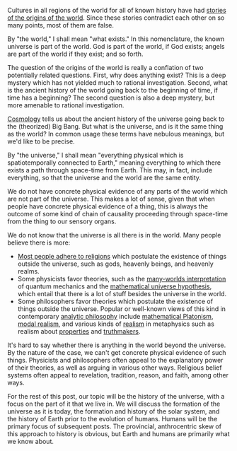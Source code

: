 Cultures in all regions of the world for all of known history have had [stories of the origins of the world](https://en.wikipedia.org/wiki/Creation_myth). Since these stories contradict each other on so many points, most of them are false.

By "the world," I shall mean "what exists." In this nomenclature, the known universe is part of the world. God is part of the world, if God exists; angels are part of the world if they exist; and so forth.

The question of the origins of the world is really a conflation of two potentially related questions. First, why does anything exist? This is a deep mystery which has not yielded much to rational investigation. Second, what is the ancient history of the world going back to the beginning of time, if time has a beginning? The second question is also a deep mystery, but more amenable to rational investigation.

[Cosmology](https://en.wikipedia.org/wiki/Cosmology) tells us about the ancient history of the universe going back to the (theorized) Big Bang. But what is the universe, and is it the same thing as the world? In common usage these terms have nebulous meanings, but we'd like to be precise.

By "the universe," I shall mean "everything physical which is spatiotemporally connected to Earth," meaning everything to which there exists a path through space-time from Earth. This may, in fact, include everything, so that the universe and the world are the same entity. 

We do not have concrete physical evidence of any parts of the world which are not part of the universe. This makes a lot of sense, given that when people have concrete physical evidence of a thing, this is always the outcome of some kind of chain of causality proceeding through space-time from the thing to our sensory organs.

We do not know that the universe is all there is in the world. Many people believe there is more:

* [Most people adhere to religions](http://www.adherents.com/Religions_By_Adherents.html) which postulate the existence of things outside the universe, such as gods, heavenly beings, and heavenly realms.
* Some physicists favor theories, such as the [many-worlds interpretation](https://en.wikipedia.org/wiki/Many-worlds_interpretation) of quantum mechanics and the [mathematical universe hypothesis](https://en.wikipedia.org/wiki/Mathematical_universe_hypothesis), which entail that there is a lot of stuff besides the universe in the world.
* Some philosophers favor theories which postulate the existence of things outside the universe. Popular or well-known views of this kind in contemporary [analytic philosophy](https://en.wikipedia.org/wiki/Analytic_philosophy) include [mathematical Platonism](https://plato.stanford.edu/entries/platonism-mathematics/), [modal realism](https://en.wikipedia.org/wiki/Modal_realism), and various kinds of [realism](https://plato.stanford.edu/entries/realism/) in metaphysics such as realism about [properties](https://plato.stanford.edu/entries/properties/) and [truthmakers](http://www.iep.utm.edu/truth-ma/).

It's hard to say whether there is anything in the world beyond the universe. By the nature of the case, we can't get concrete physical evidence of such things. Physicists and philosophers often appeal to the explanatory power of their theories, as well as arguing in various other ways. Religious belief systems often appeal to revelation, tradition, reason, and faith, among other ways.

For the rest of this post, our topic will be the history of the universe, with a focus on the part of it that we live in. We will discuss the formation of the universe as it is today, the formation and history of the solar system, and the history of Earth prior to the evolution of humans. Humans will be the primary focus of subsequent posts. The provincial, anthrocentric skew of this approach to history is obvious, but Earth and humans are primarily what we know about.

